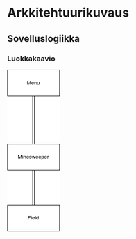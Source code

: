# Arkkitehtuurikuvaus

## Sovelluslogiikka

### Luokkakaavio

![Luokkakaavio](./kuvat/Minesweeper_luokkakaavio.png)